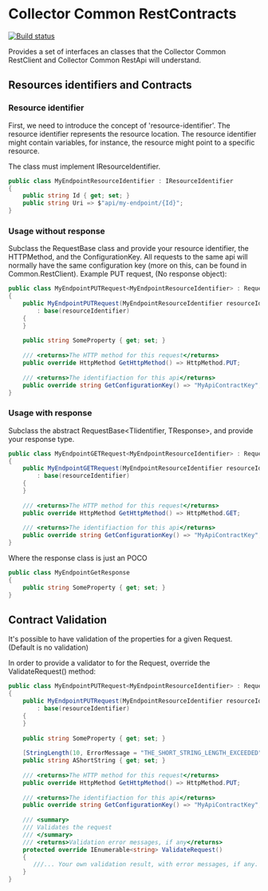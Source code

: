 
# Collector Common RestContracts

[![Build status](https://ci.appveyor.com/api/projects/status/1dg9u4px7dle5br6/branch/master?svg=true)](https://ci.appveyor.com/project/HoudiniCollector/common-restcontracts/branch/master)

Provides a set of interfaces an classes that the Collector Common RestClient and Collector Common RestApi will understand.

## Resources identifiers and Contracts

### Resource identifier
First, we need to introduce the concept of 'resource-identifier'. The resource identifier represents the resource location.
The resource identifier might contain variables, for instance, the resource might point to a specific resource.

The class must implement IResourceIdentifier. 

```csharp
public class MyEndpointResourceIdentifier : IResourceIdentifier
{
	public string Id { get; set; }
	public string Uri => $"api/my-endpoint/{Id}";
}
```

### Usage without response
Subclass the  RequestBase<TIidentifier> class and provide your resource identifier, the HTTPMethod, and the ConfigurationKey.
All requests to the same api will normally have the same configuration key (more on this, can be found in Common.RestClient).
Example PUT request, (No response object):

```csharp
public class MyEndpointPUTRequest<MyEndpointResourceIdentifier> : RequestBase<MyEndpointResourceIdentifier> 
{
	public MyEndpointPUTRequest(MyEndpointResourceIdentifier resourceIdentifier)
		: base(resourceIdentifier)
	{
	}
	
	public string SomeProperty { get; set; }
	
	/// <returns>The HTTP method for this request</returns>
	public override HttpMethod GetHttpMethod() => HttpMethod.PUT;
	
	/// <returns>The identifiaction for this api</returns>
	public override string GetConfigurationKey() => "MyApiContractKey";
}
```

### Usage with response 
Subclass the abstract RequestBase<TIidentifier, TResponse>, and provide your response type.

```csharp
public class MyEndpointGETRequest<MyEndpointResourceIdentifier> : RequestBase<MyEndpointResourceIdentifier, MyEndpointGetResponse> 
{
	public MyEndpointGETRequest(MyEndpointResourceIdentifier resourceIdentifier)
		: base(resourceIdentifier)
	{
	}
			
	/// <returns>The HTTP method for this request</returns>
	public override HttpMethod GetHttpMethod() => HttpMethod.GET;
	
	/// <returns>The identifiaction for this api</returns>
	public override string GetConfigurationKey() => "MyApiContractKey";
}
```
Where the response class is just an POCO
```csharp
public class MyEndpointGetResponse
{
	public string SomeProperty { get; set; }
}
```

## Contract Validation
It's possible to have validation of the properties for a given Request. (Default is no validation)

In order to provide a validator to for the Request, override the ValidateRequest() method: 

```csharp
public class MyEndpointPUTRequest<MyEndpointResourceIdentifier> : RequestBase<MyEndpointResourceIdentifier> 
{
	public MyEndpointPUTRequest(MyEndpointResourceIdentifier resourceIdentifier)
		: base(resourceIdentifier)
	{
	}
	
	public string SomeProperty { get; set; }
	
	[StringLength(10, ErrorMessage = "THE_SHORT_STRING_LENGTH_EXCEEDED")]
	public string AShortString { get; set; }
	
	/// <returns>The HTTP method for this request</returns>
	public override HttpMethod GetHttpMethod() => HttpMethod.PUT;
	
	/// <returns>The identifiaction for this api</returns>
	public override string GetConfigurationKey() => "MyApiContractKey";
	
	/// <summary>
	/// Validates the request
	/// </summary>
	/// <returns>Validation error messages, if any</returns>
	protected override IEnumerable<string> ValidateRequest()
	{
	   ///... Your own validation result, with error messages, if any.
	}
}
```
